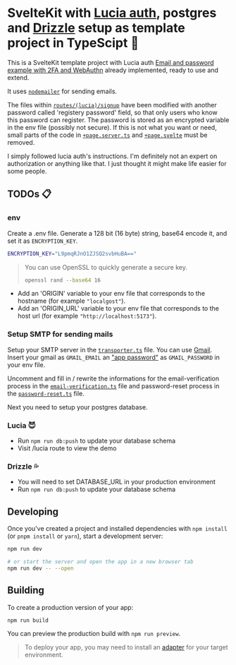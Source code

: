 # SvelteKit with [Lucia auth](https://lucia-auth.com), postgres and [Drizzle](https://orm.drizzle.team) setup as template project in TypeScipt :revolving_hearts:

This is a SvelteKit template project with Lucia auth [Email and password example with 2FA and WebAuthn](https://lucia-auth.com/examples/email-password-2fa-webauthn) already implemented, ready to use and extend.

It uses [`nodemailer`](https://www.nodemailer.com) for sending emails.

The files within [`routes/(lucia)/signup`](src/routes/(lucia)/signup) have been modified with another password called 'registery password' field, so that only users who know this password can register. The password is stored as an encrypted variable in the env file (possibly not secure). 
If this is not what you want or need, small parts of the code in [`+page.server.ts`](src/routes/(lucia)/signup/+page.server.ts) and [`+page.svelte`](src/routes/(lucia)/signup/+page.svelte) must be removed.

I simply followed lucia auth's instructions. I'm definitely not an expert on authorization or anything like that. I just thought it might make life easier for some people.

## TODOs :clipboard:

### env

Create a .env file. Generate a 128 bit (16 byte) string, base64 encode it, and set it as `ENCRYPTION_KEY`.

```bash
ENCRYPTION_KEY="L9pmqRJnO1ZJSQ2svbHuBA=="
```

> You can use OpenSSL to quickly generate a secure key.
>
> ```bash
> openssl rand --base64 16
> ```


- Add an 'ORIGIN' variable to your env file that corresponds to the hostname (for example `"localgost"`).
- Add an 'ORIGIN_URL' variable to your env file that corresponds to the host url (for example `"http://localhost:5173"`).

### Setup SMTP for sending mails

Setup your SMTP server in the [`transporter.ts`](src/lib/server/transporter.ts) file. You can use [Gmail](https://support.google.com/a/answer/176600). Insert your gmail as `GMAIL_EMAIL` an ["app password"](https://support.google.com/mail/answer/185833?hl=en&sjid=4253428048818908293-EU) as `GMAIL_PASSWORD` in your env file.

Uncomment and fill in / rewrite the informations for the email-verification process in the [`email-verification.ts`](src/lib/server/email-verification.ts) file and password-reset process in the [`password-reset.ts`](src/lib/server/password-reset.ts) file.

Next you need to setup your postgres database.

### Lucia :smiling_imp:
- Run `npm run db:push` to update your database schema
- Visit /lucia route to view the demo

### Drizzle :sweat_drops:
- You will need to set DATABASE_URL in your production environment
- Run `npm run db:push` to update your database schema

## Developing

Once you've created a project and installed dependencies with `npm install` (or `pnpm install` or `yarn`), start a development server:

```bash
npm run dev

# or start the server and open the app in a new browser tab
npm run dev -- --open
```

## Building

To create a production version of your app:

```bash
npm run build
```

You can preview the production build with `npm run preview`.

> To deploy your app, you may need to install an [adapter](https://svelte.dev/docs/kit/adapters) for your target environment.
